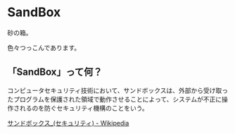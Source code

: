# SandBox

砂の箱。

色々つっこんであります。

## 「SandBox」って何？

コンピュータセキュリティ技術において、サンドボックスは、外部から受け取ったプログラムを保護された領域で動作させることによって、システムが不正に操作されるのを防ぐセキュリティ機構のことをいう。

[サンドボックス_(セキュリティ) - Wikipedia](https://ja.wikipedia.org/wiki/サンドボックス_(セキュリティ))
